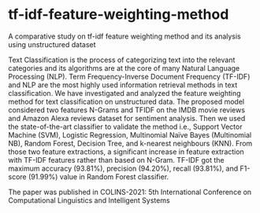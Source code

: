 # tf-idf-feature-weighting-method
A comparative study on tf-idf feature weighting method and its analysis using unstructured dataset

Text Classification is the process of categorizing text into the relevant categories and its
algorithms are at the core of many Natural Language Processing (NLP). Term Frequency-Inverse
Document Frequency (TF-IDF) and NLP are the most highly used information retrieval methods in
text classification. We have investigated and analyzed the feature weighting method for text
classification on unstructured data. The proposed model considered two features N-Grams and TFIDF
on the IMDB movie reviews and Amazon Alexa reviews dataset for sentiment analysis. Then
we used the state-of-the-art classifier to validate the method i.e., Support Vector Machine
(SVM), Logistic Regression, Multinomial Naïve Bayes (Multinomial NB), Random Forest,
Decision Tree, and k-nearest neighbours (KNN). From those two feature extractions, a significant
increase in feature extraction with TF-IDF features rather than based on N-Gram. TF-IDF got the
maximum accuracy (93.81%), precision (94.20%), recall (93.81%), and F1-score (91.99%) value in
Random Forest classifier.



The paper was published in COLINS-2021: 5th International Conference on Computational Linguistics and Intelligent Systems
